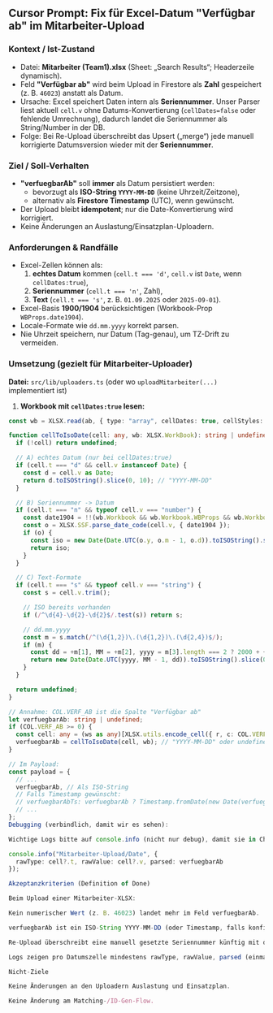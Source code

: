 ## Cursor Prompt: Fix für Excel-Datum "Verfügbar ab" im Mitarbeiter-Upload

### Kontext / Ist-Zustand
- Datei: **Mitarbeiter (Team1).xlsx** (Sheet: „Search Results“; Headerzeile dynamisch).
- Feld **"Verfügbar ab"** wird beim Upload in Firestore als **Zahl** gespeichert (z. B. `46023`) anstatt als Datum.
- Ursache: Excel speichert Daten intern als **Seriennummer**. Unser Parser liest aktuell `cell.v` ohne Datums-Konvertierung (`cellDates=false` oder fehlende Umrechnung), dadurch landet die Seriennummer als String/Number in der DB.
- Folge: Bei Re-Upload überschreibt das Upsert („merge“) jede manuell korrigierte Datumsversion wieder mit der **Seriennummer**.

### Ziel / Soll-Verhalten
- **"verfuegbarAb"** soll **immer** als Datum persistiert werden:
  - bevorzugt als **ISO-String `YYYY-MM-DD`** (keine Uhrzeit/Zeitzone),
  - alternativ als **Firestore Timestamp** (UTC), wenn gewünscht.
- Der Upload bleibt **idempotent**; nur die Date-Konvertierung wird korrigiert.
- Keine Änderungen an Auslastung/Einsatzplan-Uploadern.

### Anforderungen & Randfälle
- Excel-Zellen können als:
  1) **echtes Datum** kommen (`cell.t === 'd'`, `cell.v` ist `Date`, wenn `cellDates:true`),
  2) **Seriennummer** (`cell.t === 'n'`, Zahl),
  3) **Text** (`cell.t === 's'`, z. B. `01.09.2025` oder `2025-09-01`).
- Excel-Basis **1900/1904** berücksichtigen (Workbook-Prop `WBProps.date1904`).
- Locale-Formate wie `dd.mm.yyyy` korrekt parsen.
- Nie Uhrzeit speichern, nur Datum (Tag-genau), um TZ-Drift zu vermeiden.

### Umsetzung (gezielt für Mitarbeiter-Uploader)
**Datei:** `src/lib/uploaders.ts` (oder wo `uploadMitarbeiter(...)` implementiert ist)

1) **Workbook mit `cellDates:true` lesen:**
```ts
const wb = XLSX.read(ab, { type: "array", cellDates: true, cellStyles: true });

function cellToIsoDate(cell: any, wb: XLSX.WorkBook): string | undefined {
  if (!cell) return undefined;

  // A) echtes Datum (nur bei cellDates:true)
  if (cell.t === "d" && cell.v instanceof Date) {
    const d = cell.v as Date;
    return d.toISOString().slice(0, 10); // "YYYY-MM-DD"
  }

  // B) Seriennummer -> Datum
  if (cell.t === "n" && typeof cell.v === "number") {
    const date1904 = !!(wb.Workbook && wb.Workbook.WBProps && wb.Workbook.WBProps.date1904);
    const o = XLSX.SSF.parse_date_code(cell.v, { date1904 });
    if (o) {
      const iso = new Date(Date.UTC(o.y, o.m - 1, o.d)).toISOString().slice(0, 10);
      return iso;
    }
  }

  // C) Text-Formate
  if (cell.t === "s" && typeof cell.v === "string") {
    const s = cell.v.trim();

    // ISO bereits vorhanden
    if (/^\d{4}-\d{2}-\d{2}$/.test(s)) return s;

    // dd.mm.yyyy
    const m = s.match(/^(\d{1,2})\.(\d{1,2})\.(\d{2,4})$/);
    if (m) {
      const dd = +m[1], MM = +m[2], yyyy = m[3].length === 2 ? 2000 + +m[3] : +m[3];
      return new Date(Date.UTC(yyyy, MM - 1, dd)).toISOString().slice(0, 10);
    }
  }

  return undefined;
}

// Annahme: COL.VERF_AB ist die Spalte "Verfügbar ab"
let verfuegbarAb: string | undefined;
if (COL.VERF_AB >= 0) {
  const cell: any = (ws as any)[XLSX.utils.encode_cell({ r, c: COL.VERF_AB })];
  verfuegbarAb = cellToIsoDate(cell, wb); // "YYYY-MM-DD" oder undefined
}

// Im Payload:
const payload = {
  // ...
  verfuegbarAb, // Als ISO-String
  // Falls Timestamp gewünscht:
  // verfuegbarAbTs: verfuegbarAb ? Timestamp.fromDate(new Date(verfuegbarAb)) : undefined,
  // ...
};
Debugging (verbindlich, damit wir es sehen):

Wichtige Logs bitte auf console.info (nicht nur debug), damit sie in Chrome ohne „Verbose“ sichtbar sind.

console.info("Mitarbeiter-Upload/Date", {
  rawType: cell?.t, rawValue: cell?.v, parsed: verfuegbarAb
});

Akzeptanzkriterien (Definition of Done)

Beim Upload einer Mitarbeiter-XLSX:

Kein numerischer Wert (z. B. 46023) landet mehr im Feld verfuegbarAb.

verfuegbarAb ist ein ISO-String YYYY-MM-DD (oder Timestamp, falls konfiguriert).

Re-Upload überschreibt eine manuell gesetzte Seriennummer künftig mit dem korrekten Datum.

Logs zeigen pro Datumszelle mindestens rawType, rawValue, parsed (einmalig in DEV).

Nicht-Ziele

Keine Änderungen an den Uploadern Auslastung und Einsatzplan.

Keine Änderung am Matching-/ID-Gen-Flow.